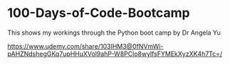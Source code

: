 # 100-Days-of-Code-Bootcamp
This shows my workings through the Python boot camp by Dr Angela Yu

https://www.udemy.com/share/103IHM3@0fNVmWi-pAHZNdshegGKq7upHHuXVol9ahP-W8PClo8wylfsFYMEkXyzXK4h7Tc=/



